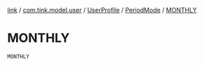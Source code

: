 [link](../../../index.md) / [com.tink.model.user](../../index.md) / [UserProfile](../index.md) / [PeriodMode](index.md) / [MONTHLY](./-m-o-n-t-h-l-y.md)

# MONTHLY

`MONTHLY`